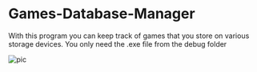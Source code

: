 # Games-Database-Manager

With this program you can keep track of games that you store on various storage devices.
You only need the .exe file from the debug folder

![pic](https://i.ibb.co/pr91SRx/ga.png)
